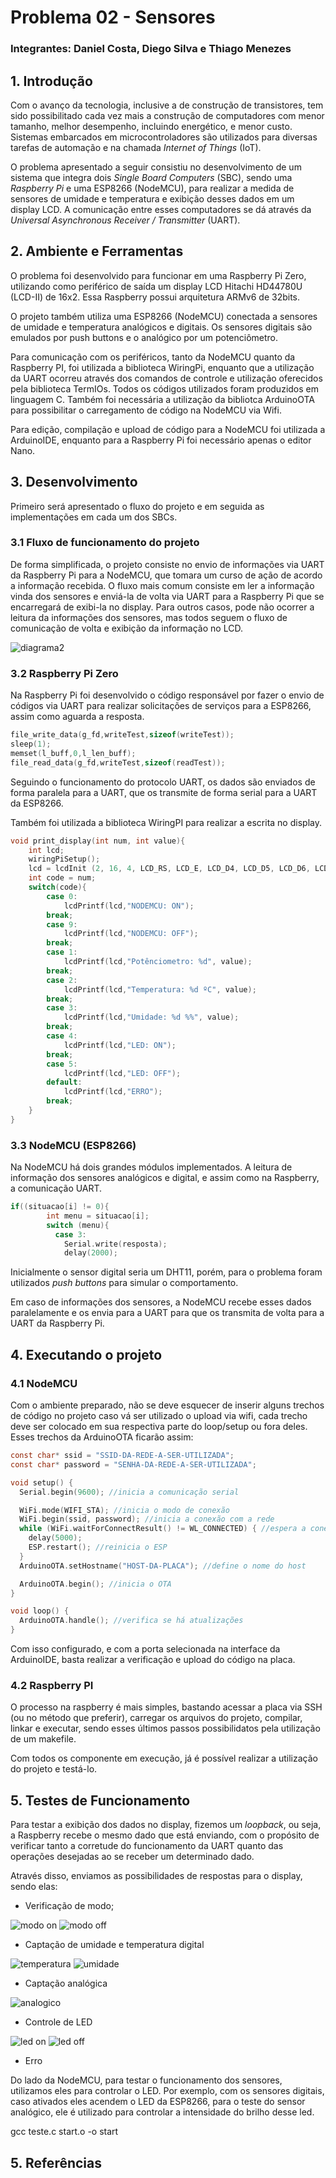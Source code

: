 # Problema 02 - Sensores

### Integrantes: Daniel Costa, Diego Silva e Thiago Menezes

## 1. Introdução 

Com o avanço da tecnologia, inclusive a de construção de transistores, tem sido possibilitado cada vez mais a construção de computadores com menor tamanho, melhor desempenho, incluindo energético, e menor custo. Sistemas embarcados em microcontroladores são utilizados para diversas tarefas de automação e na chamada *Internet of Things* (IoT).

O problema apresentado a seguir consistiu no desenvolvimento de um sistema que integra dois *Single Board Computers* (SBC), sendo uma *Raspberry Pi* e  uma ESP8266 (NodeMCU), para realizar a medida de sensores de umidade e temperatura e exibição desses dados em um display LCD. A comunicação entre esses computadores se dá através da *Universal Asynchronous Receiver / Transmitter* (UART).

## 2. Ambiente e Ferramentas

O problema foi desenvolvido para funcionar em uma Raspberry Pi Zero, utilizando como periférico de saída um display LCD Hitachi HD44780U (LCD-II) de 16x2. Essa Raspberry possui arquitetura ARMv6 de 32bits.

O projeto também utiliza uma ESP8266 (NodeMCU) conectada a sensores de umidade e temperatura analógicos e digitais. Os sensores digitais são emulados por push buttons e o analógico por um potenciômetro.

Para comunicação com os periféricos, tanto da NodeMCU quanto da Raspberry PI, foi utilizada a biblioteca WiringPi, enquanto que a utilização da UART ocorreu através dos comandos de controle e utilização oferecidos pela biblioteca TermIOs. Todos os códigos utilizados foram produzidos em linguagem C. Também foi necessária a utilização da bibliotca ArduinoOTA para possibilitar o carregamento de código na NodeMCU via Wifi.

Para edição, compilação e upload de código para a NodeMCU foi utilizada a ArduinoIDE, enquanto para a Raspberry Pi foi necessário apenas o editor Nano.

## 3. Desenvolvimento

Primeiro será apresentado o fluxo do projeto e em seguida as implementações em cada um dos SBCs.

### 3.1 Fluxo de funcionamento do projeto

De forma simplificada, o projeto consiste no envio de informações via UART da Raspberry Pi para a NodeMCU, que tomara um curso de ação de acordo a informação recebida. O fluxo mais comum consiste em ler a informação vinda dos sensores e enviá-la de volta via UART para a Raspberry Pi que se encarregará de exibi-la no display. Para outros casos, pode não ocorrer a leitura da informações dos sensores, mas todos seguem o fluxo de comunicação de volta e exibição da informação no LCD.

![diagrama2](https://user-images.githubusercontent.com/38412142/199864012-eaaeb39f-32b8-4355-ba21-03b63e2f739f.png)

### 3.2 Raspberry Pi Zero

Na Raspberry Pi foi desenvolvido o código responsável por fazer o envio de códigos via UART para realizar solicitações de serviços para a ESP8266, assim como aguarda a resposta.

```c
file_write_data(g_fd,writeTest,sizeof(writeTest));
sleep(1);
memset(l_buff,0,l_len_buff);
file_read_data(g_fd,writeTest,sizeof(readTest));
```

Seguindo o funcionamento do protocolo UART, os dados são enviados de forma paralela para a UART, que os transmite de forma serial para a UART da ESP8266. 

Também foi utilizada a biblioteca WiringPI para realizar a escrita no display.

```c
void print_display(int num, int value){
    int lcd;
    wiringPiSetup();        
    lcd = lcdInit (2, 16, 4, LCD_RS, LCD_E, LCD_D4, LCD_D5, LCD_D6, LCD_D7, 0, 0, 0, 0);
    int code = num;
    switch(code){
	    case 0:
	        lcdPrintf(lcd,"NODEMCU: ON");    
	    break;
	    case 9:
        	lcdPrintf(lcd,"NODEMCU: OFF");    
        break;
        case 1:
        	lcdPrintf(lcd,"Potênciometro: %d", value);
        break;
        case 2:
        	lcdPrintf(lcd,"Temperatura: %d ºC", value);
        break;
        case 3:
        	lcdPrintf(lcd,"Umidade: %d %%", value);
        break;
        case 4:
        	lcdPrintf(lcd,"LED: ON");
        break;
        case 5:
        	lcdPrintf(lcd,"LED: OFF");
        default:
        	lcdPrintf(lcd,"ERRO");        
	    break;
    }
}

```

### 3.3 NodeMCU (ESP8266)

Na NodeMCU há dois grandes módulos implementados. A leitura de informação dos sensores analógicos e digital, e assim como na Raspberry, a comunicação UART.

```c
if((situacao[i] != 0){
        int menu = situacao[i];
        switch (menu){
          case 3:
            Serial.write(resposta);
            delay(2000);
```
Inicialmente o sensor digital seria um DHT11, porém, para o problema foram utilizados *push buttons* para simular o comportamento.

Em caso de informações dos sensores, a NodeMCU recebe esses dados paralelamente e os envia para a UART para que os transmita de volta para a UART da Raspberry Pi.

## 4. Executando o projeto

### 4.1 NodeMCU

Com o ambiente preparado, não se deve esquecer de inserir alguns trechos de código no projeto caso vá ser utilizado o upload via wifi, cada trecho deve ser colocado em sua respectiva parte do loop/setup ou fora deles. Esses trechos da ArduinoOTA ficarão assim:

```c
const char* ssid = "SSID-DA-REDE-A-SER-UTILIZADA";
const char* password = "SENHA-DA-REDE-A-SER-UTILIZADA"; 

void setup() {
  Serial.begin(9600); //inicia a comunicação serial

  WiFi.mode(WIFI_STA); //inicia o modo de conexão
  WiFi.begin(ssid, password); //inicia a conexão com a rede
  while (WiFi.waitForConnectResult() != WL_CONNECTED) { //espera a conexão
    delay(5000); 
    ESP.restart(); //reinicia o ESP
  }
  ArduinoOTA.setHostname("HOST-DA-PLACA"); //define o nome do host

  ArduinoOTA.begin(); //inicia o OTA
}

void loop() {
  ArduinoOTA.handle(); //verifica se há atualizações
}
```

Com isso configurado, e com a porta selecionada na interface da ArduinoIDE, basta realizar a verificação e upload do código na placa.

### 4.2 Raspberry PI

O processo na raspberry é mais simples, bastando acessar a placa via SSH (ou no método que preferir), carregar os arquivos do projeto, compilar, linkar e executar, sendo esses últimos passos possibilidatos pela utilização de um makefile.

Com todos os componente em execução, já é possível realizar a utilização do projeto e testá-lo.

## 5. Testes de Funcionamento

Para testar a exibição dos dados no display, fizemos um *loopback*, ou seja, a Raspberry recebe o mesmo dado que está enviando, com o propósito de verificar tanto a corretude do funcionamento da UART quanto das operações desejadas ao se receber um determinado dado.

Através disso, enviamos as possibilidades de respostas para o display, sendo elas: 
- Verificação de modo;

![modo on](https://user-images.githubusercontent.com/38412142/200310928-61fd8057-2cb9-49b2-88a3-51d1107fba47.jpeg)
![modo off](https://user-images.githubusercontent.com/38412142/200310953-5a2eb3f0-bdb1-4f5b-966a-e54e13041808.jpeg)


- Captação de umidade e temperatura digital

![temperatura](https://user-images.githubusercontent.com/38412142/200310991-d821f91b-b9d6-4d31-a308-047824ab8c5e.jpeg)
![umidade](https://user-images.githubusercontent.com/38412142/200311000-d5f8fe8d-33cc-4683-9bfa-18c71c204337.jpeg)


- Captação analógica

![analogico](https://user-images.githubusercontent.com/38412142/200311160-e7443144-5432-4a91-9c24-50bebfbaca08.jpeg)


- Controle de LED

![led on](https://user-images.githubusercontent.com/38412142/200311089-7d4910d3-42f2-4e2c-abee-58a1412318de.jpeg)
![led off](https://user-images.githubusercontent.com/38412142/200311099-012d2626-60a6-4b22-8b3a-a71883ec35bf.jpeg)

- Erro


Do lado da NodeMCU, para testar o funcionamento dos sensores, utilizamos eles para controlar o LED. Por exemplo, com os sensores digitais, caso ativados eles acendem o LED da ESP8266, para o teste do sensor analógico, ele é utilizado para controlar a intensidade do brilho desse led.

gcc teste.c start.o -o start

## 5. Referências

